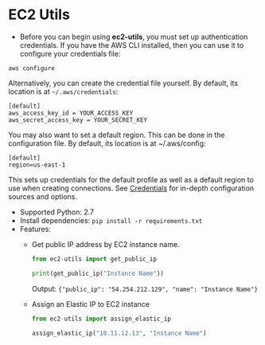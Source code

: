 # EC2 Utils
- Before you can begin using **ec2-utils**, you must set up authentication credentials. 
If you have the AWS CLI installed, then you can use it to configure your credentials file:
```
aws configure
```
Alternatively, you can create the credential file yourself. By default, its location is at `~/.aws/credentials`:
```
[default]
aws_access_key_id = YOUR_ACCESS_KEY
aws_secret_access_key = YOUR_SECRET_KEY
```
You may also want to set a default region. This can be done in the configuration file. By default, its location is at ~/.aws/config:
```
[default]
region=us-east-1
```

This sets up credentials for the default profile as well as a default region to use when creating connections. 
See [Credentials](https://boto3.readthedocs.io/en/latest/guide/configuration.html#guide-configuration) for in-depth configuration sources and options.

- Supported Python: 2.7
- Install dependencies: `pip install -r requirements.txt`
- Features:
    - Get public IP address by EC2 instance name.
        ```python
        from ec2-utils import get_public_ip
  
        print(get_public_ip("Instance Name"))
        ```
        Output: `{"public_ip": "54.254.212.129", "name": "Instance Name"}`
        
    - Assign an Elastic IP to EC2 instance
        ```python
        from ec2-utils import assign_elastic_ip
  
        assign_elastic_ip("10.11.12.13", "Instance Name")
        ```